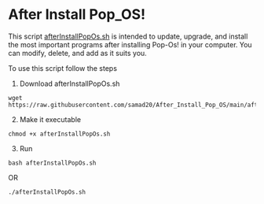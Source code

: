 # After Install Pop_OS!
This script [afterInstallPopOs.sh](https://github.com/samad20/After_Install_Pop_OS/blob/main/afterInstallPopOs.sh) is intended to update, upgrade, and install the most important programs after installing Pop-Os! in your computer. You can modify, delete, and add as it suits you. 

To use this script follow the steps

1. Download afterInstallPopOs.sh

```
wget https://raw.githubusercontent.com/samad20/After_Install_Pop_OS/main/afterInstallPopOs.sh
```

2. Make it executable

```
chmod +x afterInstallPopOs.sh
```

3. Run

```
bash afterInstallPopOs.sh
```
OR
```
./afterInstallPopOs.sh
```
